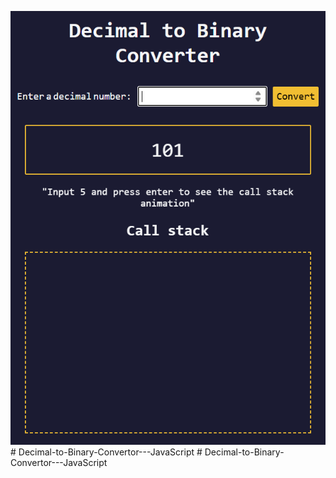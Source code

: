 ![Screenshot](image.png)#   D e c i m a l - t o - B i n a r y - C o n v e r t o r - - - J a v a S c r i p t 
 
 #   D e c i m a l - t o - B i n a r y - C o n v e r t o r - - - J a v a S c r i p t 
 
 